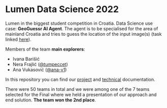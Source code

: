 # Lumen Data Science 2022
Lumen in the biggest student competition in Croatia. Data Science use case: **GeoGuessr AI Agent**. 
The agent is to be specialised for the area of mainland Croatia and tries to guess the location of the input image(s) (task linked [here](https://github.com/ana-v1/lumen2022/blob/main/lumen-datasci-2022-3.pdf)).

Members of the team **main explorers**:
- Ivana Barišić
- Nera Frajlić ([@tumpeccet](https://github.com/tumpeccet))
- Ana Vukasović ([@ana-v1](https://github.com/ana-v1))

In this repository you can find our [project](https://github.com/ana-v1/lumen2022/blob/main/project_documentation.pdf) and [technical](https://github.com/ana-v1/lumen2022/blob/main/technical_documentation.pdf) documentation.

There were 50 teams in total and we were among one of the 7 teams selected for the Final where we held a presentation of our approach and end solution.
 **The team won the 2nd place**.

